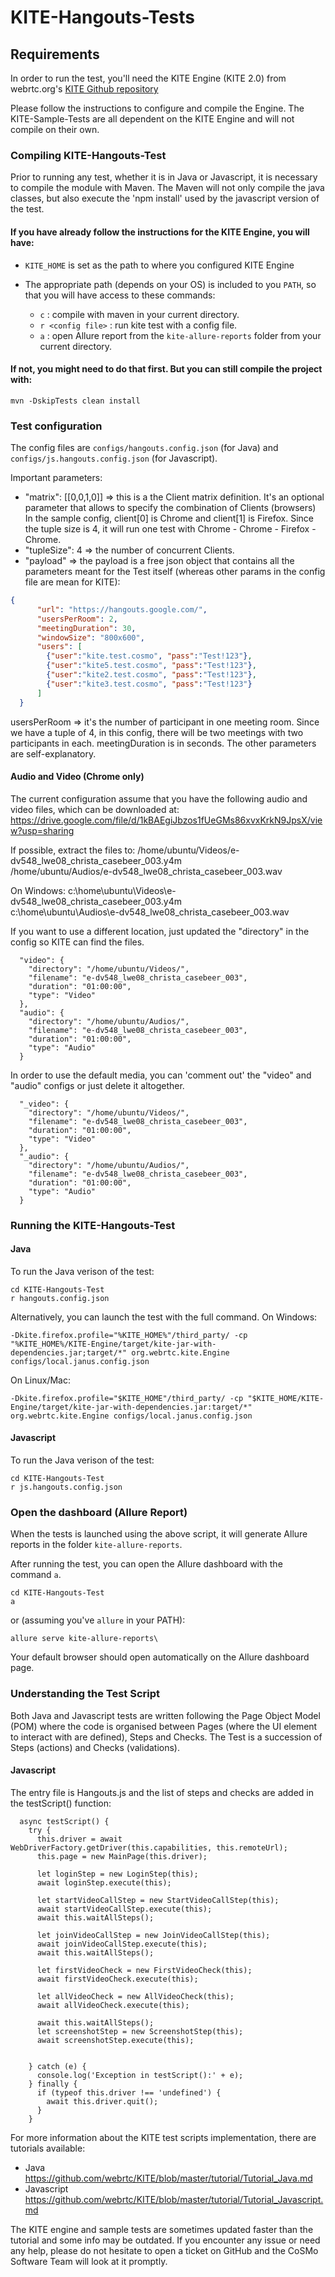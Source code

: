 # KITE-Hangouts-Tests

## Requirements
In order to run the test, you'll need the KITE Engine (KITE 2.0) from webrtc.org's [KITE Github repository](https://github.com/webrtc/KITE/tree/kite-2.0)

Please follow the instructions to configure and compile the Engine. The KITE-Sample-Tests are all dependent on the KITE Engine and will not compile on their own.


### Compiling KITE-Hangouts-Test

Prior to running any test, whether it is in Java or Javascript, it is necessary to compile the module with Maven.
The Maven will not only compile the java classes, but also execute the 'npm install' used by the javascript version of the test.


#### If you have already follow the instructions for the KITE Engine, you will have:

* `KITE_HOME` is set as the path to where you configured KITE Engine
* The appropriate path (depends on your OS) is included to you `PATH`, so that you will have access to these commands:

	* `c` : compile with maven in your current directory.
	* `r <config file>` : run kite test with a config file.
	* `a` : open Allure report from the `kite-allure-reports` folder from your current directory.
	

#### If not, you might need to do that first. But you can still compile the project with:

```
mvn -DskipTests clean install
```

### Test configuration

The config files are `configs/hangouts.config.json` (for Java) and `configs/js.hangouts.config.json` (for Javascript).  

Important parameters:
* "matrix": [[0,0,1,0]] => this is a the Client matrix definition. It's an optional parameter that allows to specify the combination of Clients (browsers)
In the sample config, client[0] is Chrome and client[1] is Firefox. Since the tuple size is 4, it will run one test with Chrome - Chrome - Firefox - Chrome.
* "tupleSize": 4 => the number of concurrent Clients.
* "payload" => the payload is a free json object that contains all the parameters meant for the Test itself (whereas other params in the config file are mean for KITE):
```json
{
      "url": "https://hangouts.google.com/",
      "usersPerRoom": 2,
      "meetingDuration": 30,
      "windowSize": "800x600",
      "users": [
        {"user":"kite.test.cosmo", "pass":"Test!123"},
        {"user":"kite5.test.cosmo", "pass":"Test!123"},
        {"user":"kite2.test.cosmo", "pass":"Test!123"},
        {"user":"kite3.test.cosmo", "pass":"Test!123"}
      ]
  }
```
usersPerRoom => it's the number of participant in one meeting room. Since we have a tuple of 4, in this config, there will be two meetings with two participants in each.
meetingDuration is in seconds.
The other parameters are self-explanatory.


#### Audio and Video (Chrome only)


The current configuration assume that you have the following audio and video files, which can be downloaded at:
https://drive.google.com/file/d/1kBAEgiJbzos1fUeGMs86xvxKrkN9JpsX/view?usp=sharing

If possible, extract the files to:
/home/ubuntu/Videos/e-dv548_lwe08_christa_casebeer_003.y4m  
/home/ubuntu/Audios/e-dv548_lwe08_christa_casebeer_003.wav  

On Windows:
c:\home\ubuntu\Videos\e-dv548_lwe08_christa_casebeer_003.y4m  
c:\home\ubuntu\Audios\e-dv548_lwe08_christa_casebeer_003.wav  

If you want to use a different location, just updated the "directory" in the config so KITE can find the files.

```
  "video": {
    "directory": "/home/ubuntu/Videos/",
    "filename": "e-dv548_lwe08_christa_casebeer_003",
    "duration": "01:00:00",
    "type": "Video"
  },
  "audio": {
    "directory": "/home/ubuntu/Audios/",
    "filename": "e-dv548_lwe08_christa_casebeer_003",
    "duration": "01:00:00",
    "type": "Audio"
  }
```

In order to use the default media, you can 'comment out' the "video" and "audio" configs or just delete it altogether.

```
  "_video": {
    "directory": "/home/ubuntu/Videos/",
    "filename": "e-dv548_lwe08_christa_casebeer_003",
    "duration": "01:00:00",
    "type": "Video"
  },
  "_audio": {
    "directory": "/home/ubuntu/Audios/",
    "filename": "e-dv548_lwe08_christa_casebeer_003",
    "duration": "01:00:00",
    "type": "Audio"
  }
```

### Running the KITE-Hangouts-Test 

#### Java

To run the Java verison of the test:
```
cd KITE-Hangouts-Test
r hangouts.config.json
```

Alternatively, you can launch the test with the full command.
On Windows:  
```
-Dkite.firefox.profile="%KITE_HOME%"/third_party/ -cp "%KITE_HOME%/KITE-Engine/target/kite-jar-with-dependencies.jar;target/*" org.webrtc.kite.Engine configs/local.janus.config.json
```
On Linux/Mac:  
```
-Dkite.firefox.profile="$KITE_HOME"/third_party/ -cp "$KITE_HOME/KITE-Engine/target/kite-jar-with-dependencies.jar:target/*" org.webrtc.kite.Engine configs/local.janus.config.json
```


#### Javascript

To run the Java verison of the test:
```
cd KITE-Hangouts-Test
r js.hangouts.config.json
```


### Open the dashboard (Allure Report)

When the tests is launched using the above script, it will generate Allure reports in the folder `kite-allure-reports`.

After running the test, you can open the Allure dashboard with the command `a`.
```
cd KITE-Hangouts-Test
a
```

or (assuming you've `allure` in your PATH):
```
allure serve kite-allure-reports\
```

Your default browser should open automatically on the Allure dashboard page.


### Understanding the Test Script

Both Java and Javascript tests are written following the Page Object Model (POM) where the code is organised between Pages (where the UI element to interact with are defined), Steps and Checks.
The Test is a succession of Steps (actions) and Checks (validations). 

#### Javascript

The entry file is Hangouts.js and the list of steps and checks are added in the testScript() function:

```
  async testScript() {
    try {
      this.driver = await WebDriverFactory.getDriver(this.capabilities, this.remoteUrl);
      this.page = new MainPage(this.driver);

      let loginStep = new LoginStep(this);
      await loginStep.execute(this);
      
      let startVideoCallStep = new StartVideoCallStep(this);
      await startVideoCallStep.execute(this);      
      await this.waitAllSteps();
      
      let joinVideoCallStep = new JoinVideoCallStep(this);
      await joinVideoCallStep.execute(this);      
      await this.waitAllSteps();
      
      let firstVideoCheck = new FirstVideoCheck(this);
      await firstVideoCheck.execute(this);

      let allVideoCheck = new AllVideoCheck(this);
      await allVideoCheck.execute(this);

      await this.waitAllSteps();
      let screenshotStep = new ScreenshotStep(this);    
      await screenshotStep.execute(this);
      
      
    } catch (e) {
      console.log('Exception in testScript():' + e);
    } finally {
      if (typeof this.driver !== 'undefined') {
        await this.driver.quit();
      }
    }
```

For more information about the KITE test scripts implementation, there are tutorials available:
* Java https://github.com/webrtc/KITE/blob/master/tutorial/Tutorial_Java.md
* Javascript https://github.com/webrtc/KITE/blob/master/tutorial/Tutorial_Javascript.md


The KITE engine and sample tests are sometimes updated faster than the tutorial and some info may be outdated. If you encounter any issue or need any help, please do not hesitate to open a ticket on GitHub and the CoSMo Software Team will look at it promptly. 


